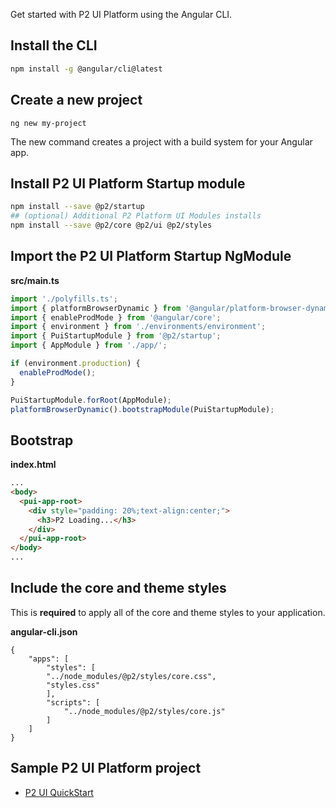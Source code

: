 Get started with P2 UI Platform using the Angular CLI.

## Install the CLI

```bash
npm install -g @angular/cli@latest
```

## Create a new project

```
ng new my-project
```

The new command creates a project with a build system for your Angular app.

## Install P2 UI Platform Startup module

```bash
npm install --save @p2/startup
## (optional) Additional P2 Platform UI Modules installs
npm install --save @p2/core @p2/ui @p2/styles
```

## Import the P2 UI Platform Startup NgModule

**src/main.ts**
```ts
import './polyfills.ts';
import { platformBrowserDynamic } from '@angular/platform-browser-dynamic';
import { enableProdMode } from '@angular/core';
import { environment } from './environments/environment';
import { PuiStartupModule } from '@p2/startup';
import { AppModule } from './app/';

if (environment.production) {
  enableProdMode();
}

PuiStartupModule.forRoot(AppModule);
platformBrowserDynamic().bootstrapModule(PuiStartupModule);
```
## Bootstrap 
**index.html**
```html
...
<body>
  <pui-app-root>
    <div style="padding: 20%;text-align:center;">
      <h3>P2 Loading...</h3>
    </div>
  </pui-app-root>
</body>
...
```

## Include the core and theme styles
This is **required** to apply all of the core and theme styles to your application.

**angular-cli.json**
```
{
    "apps": [
        "styles": [
        "../node_modules/@p2/styles/core.css",
        "styles.css"
        ],
        "scripts": [
            "../node_modules/@p2/styles/core.js"
        ]
    ]
}
```

## Sample P2 UI Platform project
- [P2 UI QuickStart](http://ui-quickstart.azurewebsites.net)